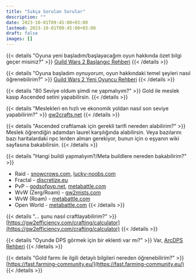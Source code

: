 ```yaml
---
title: "Sıkça Sorulan Sorular"
description: ""
date: 2023-10-01T09:45:00+03:00
lastmod: 2023-10-01T09:45:00+03:00
draft: false
images: []
---
```


{{< details "Oyuna yeni başladım/başlayacağım oyun hakkında özet bilgi geçer misiniz?" >}}
<a class="btn btn-primary" href="/rehber/temel/baslangic-rehberi" role="button">Guild Wars 2 Başlangıç Rehberi</a>
{{< /details >}}

{{< details "Oyuna başladım oynuyorum, oyun hakkındaki temel şeyleri nasıl öğrenebilirim?" >}}
<a class="btn btn-primary" href="/rehber/temel/yeni-oyuncu-rehberi" role="button">Guild Wars 2 Yeni Oyuncu Rehberi</a>
{{< /details >}}

{{< details "80 Seviye oldum şimdi ne yapmalıyım?" >}}
Gold ile meslek kasıp Ascended setini yapabilirsin.
{{< /details >}}

{{< details "Meslekleri en hızlı ve ekonomik yoldan nasıl son seviye yapabilirim?" >}}
[gw2crafts.net](https://gw2crafts.net/)
{{< /details >}}

{{< details "Ascended craftlamak için gerekli tarifi nereden alabilirim?" >}}
Meslek öğrendiğin adamdan laurel karşılığında alabilirsin. Veya bazılarını bazı haritalardaki npc lerden alman gerekiyor, bunun için o eşyanın wiki sayfasına bakabilirsin.
{{< /details >}}

{{< details "Hangi buildi yapmalıyım?/Meta buildlere nereden bakabilirim?" >}}
- Raid - [snowcrows.com](https://snowcrows.com/), [lucky-noobs.com](https://lucky-noobs.com/)
- Fractal - [discretize.eu](https://discretize.eu/)
- PvP - [godsofpvp.net](https://www.godsofpvp.net/), [metabattle.com](https://metabattle.com/)
- WvW (Zerg/Roam) - [gw2mists.com](https://gw2mists.com/)
- WvW (Roam) - [metabattle.com](https://metabattle.com/)
- Open World - [metabattle.com](https://metabattle.com/)
{{< /details >}}

{{< details "... şunu nasıl craftlayabilirim?" >}}
[https://gw2efficiency.com/crafting/calculator](https://gw2efficiency.com/crafting/calculator)
{{< /details >}}

{{< details "Oyunde DPS görmek için bir eklenti var mı?" >}}
Var, [ArcDPS Rehberi](/rehber/eklenti/arcdps)
{{< /details >}}

{{< details "Gold farmı ile ilgili detaylı bilgileri nereden öğrenebilirim?" >}}
[https://fast.farming-community.eu/](https://fast.farming-community.eu/)
{{< /details >}}

